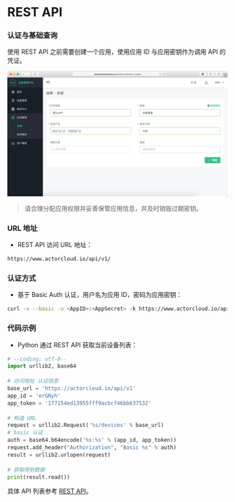 # REST API

### 认证与基础查询

使用 REST API 之前需要创建一个应用，使用应用 ID 与应用密钥作为调用 API 的凭证。

![](/assets/app_create.png)

> 请合理分配应用权限并妥善保管应用信息，并及时销毁过期密钥。

### URL 地址

- REST API 访问 URL 地址：
```bash
https://www.actorcloud.io/api/v1/
```

### 认证方式

- 基于 Basic Auth 认证，用户名为应用 ID，密码为应用密钥：

```bash
curl -v --basic -u <AppID>:<AppSecret> -k https://www.actorcloud.io/api/v1/overview/current_count
```

### 代码示例

- Python 通过 REST API 获取当前设备列表：

```python
# --coding: utf-8--
import urllib2, base64

# 访问地址 认证信息
base_url = 'https://actorcloud.io/api/v1'
app_id = 'erGNyh'
app_token = '177154ed13955fff9acbcf46bb637532'

# 构造 URL
request = urllib2.Request('%s/devices' % base_url)
# basic 认证
auth = base64.b64encode('%s:%s' % (app_id, app_token))
request.add_header("Authorization", "Basic %s" % auth)   
result = urllib2.urlopen(request)

# 获取得到数据
print(result.read())
```

具体 API 列表参考 [REST API](../rest/rest.md)。

